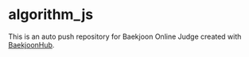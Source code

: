 # algorithm_js
This is an auto push repository for Baekjoon Online Judge created with [BaekjoonHub](https://github.com/BaekjoonHub/BaekjoonHub).
